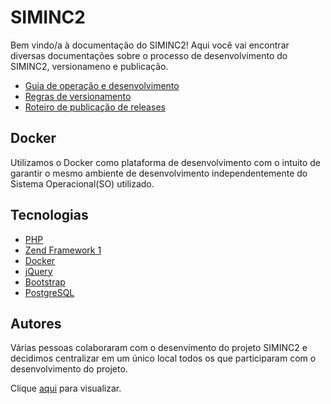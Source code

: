 # SIMINC2

Bem vindo/a à documentação do SIMINC2! Aqui você vai encontrar diversas documentações sobre o processo de desenvolvimento do SIMINC2, versionameno e publicação.

* [Guia de operação e desenvolvimento](docs/Guia_de_operacao-desenvolvimento.md)
* [Regras de versionamento](docs/Regras_versionamento.md)
* [Roteiro de publicação de releases](docs/Roteiro_de_publicacao_de_releases.md)

## Docker
Utilizamos o Docker como plataforma de desenvolvimento com o intuito de garantir o mesmo ambiente de desenvolvimento 
independentemente do Sistema Operacional(SO) utilizado.

## Tecnologias
* [PHP](http://php.net/)
* [Zend Framework 1](https://framework.zend.com/manual/1.12/en/learning.quickstart.html) 
* [Docker](https://www.docker.com)
* [jQuery](https://jquery.com/)
* [Bootstrap](https://getbootstrap.com/)
* [PostgreSQL](https://www.postgresql.org/)

## Autores
Várias pessoas colaboraram com o desenvimento do projeto SIMINC2 e decidimos centralizar em um único local todos os que participaram com o desenvolvimento do projeto.
  
Clique [aqui](docs/Autores.md) para visualizar.
